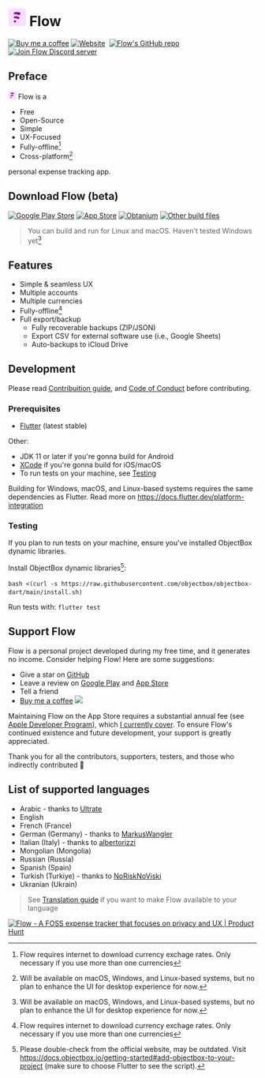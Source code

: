 # ![Flow logo](logo@32.png) Flow

[![Buy me a coffee](https://img.shields.io/badge/buy_me_a_coffee-sadespresso-f5ccff?logo=buy-me-a-coffee&logoColor=white&style=for-the-badge)](https://buymeacoffee.com/sadespresso)
[![Website](https://img.shields.io/badge/Website-flow.gege.mn-f5ccff?style=for-the-badge)](https://flow.gege.mn)&nbsp;
[![Flow's GitHub repo](https://img.shields.io/badge/GitHub-flow--mn/flow-f5ccff?logo=github&logoColor=white&style=for-the-badge)](https://github.com/flow-mn/flow)&nbsp;
[![Join Flow Discord server](https://img.shields.io/badge/Discord-Flow-f5ccff?logo=discord&logoColor=white&style=for-the-badge)](https://discord.gg/Ndh9VDeZa4)

## Preface

![Flow logo](logo@16.png) Flow is a

* Free
* Open-Source
* Simple
* UX-Focused
* Fully-offline[^1]
* Cross-platform[^2]

personal expense tracking app.

## Download Flow (beta)

[![Google Play Store](https://img.shields.io/badge/Google_Play_Store-beta-f5ccff?logo=google-play&logoColor=white&style=for-the-badge)](https://play.google.com/store/apps/details?id=mn.flow.flow)
[![App Store](https://img.shields.io/badge/App_Store-beta-f5ccff?logo=appstore&logoColor=white&style=for-the-badge)](https://apps.apple.com/mn/app/flow-expense-tracker/id6477741670)
[![Obtanium](https://img.shields.io/badge/Obtainium-beta-f5ccff?logo=obtainium&logoColor=white&style=for-the-badge)](https://apps.obtainium.imranr.dev/redirect?r=obtainium://app/%7B%22id%22%3A%22mn.flow.flow%22%2C%22url%22%3A%22https%3A%2F%2Fgithub.com%2Fflow-mn%2Fflow%22%2C%22author%22%3A%22flow-mn%22%2C%22name%22%3A%22Flow%22%2C%22preferredApkIndex%22%3A0%2C%22additionalSettings%22%3A%22%7B%5C%22includePrereleases%5C%22%3Afalse%2C%5C%22fallbackToOlderReleases%5C%22%3Atrue%2C%5C%22filterReleaseTitlesByRegEx%5C%22%3A%5C%22%5C%22%2C%5C%22filterReleaseNotesByRegEx%5C%22%3A%5C%22%5C%22%2C%5C%22verifyLatestTag%5C%22%3Afalse%2C%5C%22sortMethodChoice%5C%22%3A%5C%22date%5C%22%2C%5C%22useLatestAssetDateAsReleaseDate%5C%22%3Afalse%2C%5C%22releaseTitleAsVersion%5C%22%3Afalse%2C%5C%22trackOnly%5C%22%3Afalse%2C%5C%22versionExtractionRegEx%5C%22%3A%5C%22%5C%22%2C%5C%22matchGroupToUse%5C%22%3A%5C%22%5C%22%2C%5C%22versionDetection%5C%22%3Atrue%2C%5C%22releaseDateAsVersion%5C%22%3Afalse%2C%5C%22useVersionCodeAsOSVersion%5C%22%3Afalse%2C%5C%22apkFilterRegEx%5C%22%3A%5C%22%5C%22%2C%5C%22invertAPKFilter%5C%22%3Afalse%2C%5C%22autoApkFilterByArch%5C%22%3Atrue%2C%5C%22appName%5C%22%3A%5C%22%5C%22%2C%5C%22appAuthor%5C%22%3A%5C%22%5C%22%2C%5C%22shizukuPretendToBeGooglePlay%5C%22%3Afalse%2C%5C%22allowInsecure%5C%22%3Afalse%2C%5C%22exemptFromBackgroundUpdates%5C%22%3Afalse%2C%5C%22skipUpdateNotifications%5C%22%3Afalse%2C%5C%22about%5C%22%3A%5C%22%5C%22%2C%5C%22refreshBeforeDownload%5C%22%3Afalse%7D%22%2C%22overrideSource%22%3Anull%7D)
[![Other build files](https://img.shields.io/badge/releases-other_build_files-f5ccff?logo=github&logoColor=white&style=for-the-badge)](https://github.com/flow-mn/flow/releases/latest)

> You can build and run for Linux and macOS. Haven't tested Windows yet[^2]

## Features

* Simple & seamless UX
* Multiple accounts
* Multiple currencies
* Fully-offline[^1]
* Full export/backup
  * Fully recoverable backups (ZIP/JSON)
  * Export CSV for external software use (i.e., Google Sheets)
  * Auto-backups to iCloud Drive

## Development

Please read [Contribuition guide](./CONTRIBUTING.md), and
[Code of Conduct](./CODE_OF_CONDUCT.md) before contributing.

### Prerequisites

* [Flutter](https://flutter.dev/) (latest stable)

Other:

* JDK 11 or later if you're gonna build for Android
* [XCode](https://developer.apple.com/xcode/) if you're gonna build for iOS/macOS
* To run tests on your machine, see [Testing](#testing)

Building for Windows, macOS, and Linux-based systems requires the same
dependencies as Flutter. Read more on <https://docs.flutter.dev/platform-integration>

### Testing

If you plan to run tests on your machine, ensure you've installed ObjectBox
dynamic libraries.

Install ObjectBox dynamic libraries[^3]:

`bash <(curl -s https://raw.githubusercontent.com/objectbox/objectbox-dart/main/install.sh)`

Run tests with: `flutter test`

## Support Flow

Flow is a personal project developed during my free time, and it generates no
income. Consider helping Flow! Here are some suggestions:

* Give a star on [GitHub](https://github.com/flow-mn/flow)
* Leave a review on [Google Play](https://play.google.com/store/apps/details?id=mn.flow.flow)
  and [App Store](https://apps.apple.com/mn/app/flow-expense-tracker/id6477741670)
* Tell a friend
* [Buy me a coffee](https://buymeacoffee.com/sadespresso)
  <!-- markdownlint-disable-next-line -->
  <a href="https://www.buymeacoffee.com/sadespresso"><img src="https://img.buymeacoffee.com/button-api/?text=Buy me a coffee&emoji=☕&slug=sadespresso&button_colour=BD5FFF&font_colour=ffffff&font_family=Lato&outline_colour=000000&coffee_colour=FFDD00" /></a>
  
Maintaining Flow on the App Store requires a substantial annual fee
(see [Apple Developer Program](https://developer.apple.com/support/enrollment/#:~:text=The%20Apple%20Developer%20Program%20annual,in%20local%20currency%20where%20available.)),
which [I currently cover](https://github.com/sadespresso).  To ensure Flow's
continued existence and future development, your support is greatly appreciated.

Thank you for all the contributors, supporters, testers, and those who
indirectly contributed 🤍

## List of supported languages

* Arabic - thanks to [Ultrate](https://github.com/Ultrate)
* English
* French (France)
* German (Germany) - thanks to [MarkusWangler](https://github.com/MarkusWangler)
* Italian (Italy) - thanks to [albertorizzi](https://github.com/albertorizzi)
* Mongolian (Mongolia)
* Russian (Russia)
* Spanish (Spain)
* Turkish (Turkiye) - thanks to [NoRiskNoViski](https://github.com/NoRiskNoViski)
* Ukranian (Ukrain)

> See [Translation guide](./CONTRIBUTING.md#translating) if you want to make
> Flow available to your language

<!-- markdownlint-disable-next-line -->
<a href="https://www.producthunt.com/posts/flow-2cbe921f-2ed9-4ed1-b8d7-26dff1c2c49d?embed=true&utm_source=badge-top-post-badge&utm_medium=badge&utm_souce=badge-flow&#0045;2cbe921f&#0045;2ed9&#0045;4ed1&#0045;b8d7&#0045;26dff1c2c49d" target="_blank"><img src="https://api.producthunt.com/widgets/embed-image/v1/top-post-badge.svg?post_id=955354&theme=light&period=daily&t=1745222977391" alt="Flow - A&#0032;FOSS&#0032;expense&#0032;tracker&#0032;that&#0032;focuses&#0032;on&#0032;privacy&#0032;and&#0032;UX | Product Hunt" style="width: 250px; height: 54px;" width="250" height="54" /></a>

[^1]: Flow requires internet to download currency exchage rates. Only necessary
if you use more than one currencies

[^2]: Will be available on macOS, Windows, and Linux-based systems, but no plan
to enhance the UI for desktop experience for now.

[^3]: Please double-check from the official website, may be outdated. Visit
<https://docs.objectbox.io/getting-started#add-objectbox-to-your-project>
(make sure to choose Flutter to see the script).
